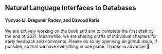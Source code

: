 ## Natural Language Interfaces to Databases

#### Yunyao Li, Dragomir Radev, and Davood Rafie


We are actively working on the book and aim to complete the first draft by the end of 2021. Meanwhile, we are sharing drafts of individual chapters for early feedback and comments. Please do so by openning an github issue, if possible, so that we have everything in one place. Thanks in advance! 🌻
